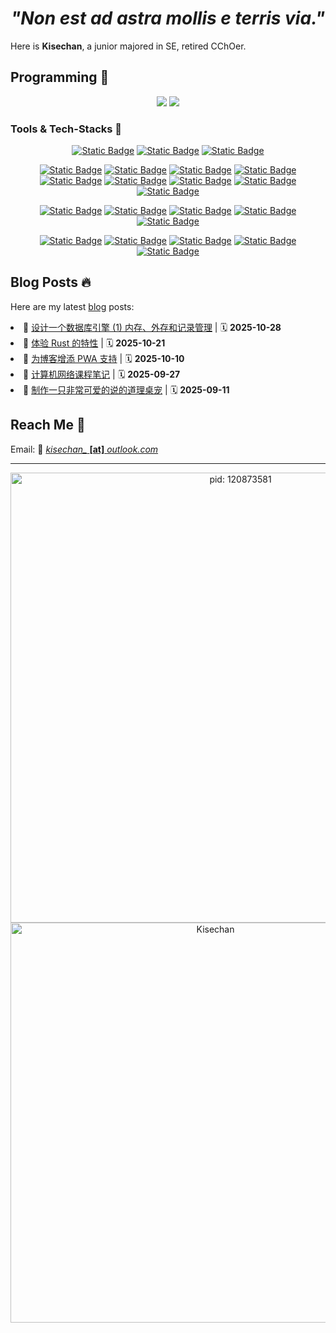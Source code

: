 <h1 align="center"><i>"Non est ad astra mollis e terris via."</i></h1>

Here is **Kisechan**, a junior majored in SE, retired CChOer.

## Programming :speech_balloon:

<!-- <div align="center">
  <img src="https://github-readme-activity-graph.vercel.app/graph?username=Kisechan&theme=minimal">
</div> -->

<div align="center">
  <img src="https://github-readme-stats.vercel.app/api?username=Kisechan&hide=contribs&count_private=true&show_icons=true&line_height=32&hide_border=true">
  <img src="https://github-readme-stats.vercel.app/api/top-langs/?username=kisechan&hide=html,css&exclude_repo=kisechan.github.io,kisechan,blog-source&layout=compact&hide_border=true&langs_count=12&card_width=240">
</div>

### Tools & Tech-Stacks :movie_camera:

<div align="center">

<!-- LaTeX, Typst and Markdown -->

[![Static Badge](https://img.shields.io/badge/LaTeX-%23008080?style=flat-square&logo=latex&logoColor=white)](https://www.latex-project.org/)
[![Static Badge](https://img.shields.io/badge/Typst-%23239DAD?style=flat-square&logo=typst&logoColor=white)](https://typst.app/)
[![Static Badge](https://img.shields.io/badge/Markdown-%23000000?style=flat-square&logo=markdown&logoColor=white)](https://en.wikipedia.org/wiki/Markdown)

<!-- Programming Languages -->

[![Static Badge](https://img.shields.io/badge/C-%23A8B9CC?style=flat-square&logo=c&logoColor=white)](https://www.c-language.org/)
[![Static Badge](https://img.shields.io/badge/C%2B%2B-%2300599C?style=flat-square&logo=cplusplus&logoColor=white)](https://cplusplus.com/)
[![Static Badge](https://img.shields.io/badge/Python-%233776AB?style=flat-square&logo=python&logoColor=white)](https://www.python.org/)
[![Static Badge](https://img.shields.io/badge/Go-%2300ADD8?style=flat-square&logo=go&logoColor=white)](https://go.dev/)
[![Static Badge](https://img.shields.io/badge/Rust-%23000000?style=flat&logo=rust)](https://rust-lang.org/)
[![Static Badge](https://img.shields.io/badge/HTML5-%23E34F26?style=flat-square&logo=html5&logoColor=white)](https://www.w3.org/TR/2011/WD-html5-20110405/index.html)
[![Static Badge](https://img.shields.io/badge/CSS-%23663399?style=flat-square&logo=css&logoColor=white)](https://www.w3.org/Style/CSS/Overview.en.html)
[![Static Badge](https://img.shields.io/badge/JavaScript-%23F7DF1E?style=flat-square&logo=javascript&logoColor=white)](https://www.javascript.com/)
[![Static Badge](https://img.shields.io/badge/TypeScript-%233178C6?style=flat-square&logo=typescript&logoColor=white)](https://www.typescriptlang.org/)

<!-- Frames -->

[![Static Badge](https://img.shields.io/badge/Vue.js-%234FC08D?style=flat-square&logo=vuedotjs&logoColor=white)](https://vuejs.org/)
[![Static Badge](https://img.shields.io/badge/Vite-%23646CFF?style=flat-square&logo=vite&logoColor=white)](https://cn.vite.dev/)
[![Static Badge](https://img.shields.io/badge/Node.js-%235FA04E?style=flat-square&logo=nodedotjs&logoColor=white)](https://nodejs.org/zh-cn)
[![Static Badge](https://img.shields.io/badge/Electron-%2347848F?style=flat-square&logo=electron&logoColor=white)](https://www.electronjs.org/zh/)
[![Static Badge](https://img.shields.io/badge/Hexo-%230E83CD?style=flat-square&logo=hexo&logoColor=white)](https://hexo.io/zh-cn/)

[![Static Badge](https://img.shields.io/badge/PyTorch-%23EE4C2C?style=flat-square&logo=pytorch&logoColor=white)](https://pytorch.org/)
[![Static Badge](https://img.shields.io/badge/Anaconda-%2344A833?style=flat-square&logo=anaconda&logoColor=white)](https://www.anaconda.com/)
[![Static Badge](https://img.shields.io/badge/MySQL-%234479A1?style=flat-square&logo=mysql&logoColor=white)](https://www.mysql.com/)
[![Static Badge](https://img.shields.io/badge/SQLite-%23003B57?style=flat-square&logo=sqlite&logoColor=white)](https://sqlite.org/)
[![Static Badge](https://img.shields.io/badge/Redis-%23FF4438?style=flat-square&logo=redis&logoColor=white)](https://redis.io/)

</div>

## Blog Posts :fire:

Here are my latest [blog](https://blog.kisechan.space/) posts:

<!-- BLOG-POST-LIST:START --><li> 💎 <a href="https://blog.kisechan.space/2025/db-engine-1/">设计一个数据库引擎 &lpar;1&rpar; 内存、外存和记录管理</a> | 🗓 <b>2025-10-28</b> </li>
<li> 🎀 <a href="https://blog.kisechan.space/2025/rust-taste/">体验 Rust 的特性</a> | 🗓 <b>2025-10-21</b> </li>
<li> 🎀 <a href="https://blog.kisechan.space/2025/site-pwa/">为博客增添 PWA 支持</a> | 🗓 <b>2025-10-10</b> </li>
<li> 🎈 <a href="https://blog.kisechan.space/2025/notes-networks/">计算机网络课程笔记</a> | 🗓 <b>2025-09-27</b> </li>
<li> 🎁 <a href="https://blog.kisechan.space/2025/shuodedaoli-deskpet/">制作一只非常可爱的说的道理桌宠</a> | 🗓 <b>2025-09-11</b> </li>
<!-- BLOG-POST-LIST:END -->

## Reach Me :loudspeaker:

Email:  :email: [*kisechan_* **[at]** *outlook.com*](mailto:&#107;&#105;&#115;&#101;&#99;&#104;&#97;&#110;&#95;&#64;&#111;&#117;&#116;&#108;&#111;&#111;&#107;&#46;&#99;&#111;&#109;)

---

<div align="center">
  <img src="https://images.kisechan.space/github-head.png" style="width: 720px;" alt="pid: 120873581">
</div>

<div align="center">
  <img src="https://count.getloli.com/@Kisechan?name=Kisechan&theme=miku&padding=7&offset=0&align=top&scale=1&pixelated=1&darkmode=auto" style="width: 640px;" alt="Kisechan" />
</div>